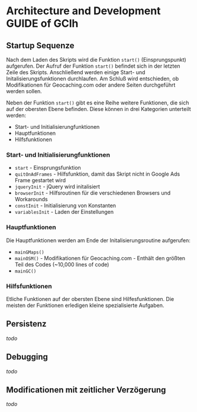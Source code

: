 # Architecture and Development GUIDE of GClh

## Startup Sequenze
Nach dem Laden des Skripts wird die Funktion ```start()``` (Einsprungspunkt) aufgerufen. Der Aufruf der Funktion ```start()``` befindet sich in der letzten Zeile des Skripts. Anschließend werden einige Start- und Initalisierungsfunktionen durchlaufen. Am Schluß wird entschieden, ob Modifikationen für Geocaching.com oder andere Seiten durchgeführt werden sollen.

Neben der Funktion ```start()```  gibt es eine Reihe weitere Funktionen, die sich auf der obersten Ebene befinden. Diese können in drei Kategorien unterteilt werden:
* Start- und Initialisierungfunktionen
* Hauptfunktionen
* Hilfsfunktionen

### Start- und Initialisierungfunktionen
* ```start``` - Einsprungsfunktion
* ```quitOnAdFrames``` - Hilfsfunktion, damit das Skript nicht in Google Ads Frame gestartet wird
* ```jqueryInit``` - jQuery wird initalisiert
* ```browserInit``` - Hilfsroutinen für die verschiedenen Browsers und Workarounds
* ```constInit```  - Initialisierung von Konstanten
* ```variablesInit``` - Laden der Einstellungen

### Hauptfunktionen
Die Hauptfunktionen werden am Ende der Initalisierungsroutine aufgerufen:
* ```mainGMaps()```
* ```mainOSM()``` - Modifikationen für Geocaching.com - Enthält den größten Teil des Codes (~10,000 lines of code)
* ```mainGC()```

### Hilfsfunktionen
Etliche Funktionen auf der obersten Ebene sind Hilfesfunktionen. Die meisten der Funktionen erledigen kleine spezialisierte Aufgaben.

## Persistenz
*todo*

## Debugging
*todo*

## Modificationen mit zeitlicher Verzögerung
*todo*
